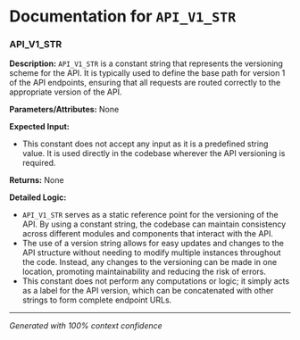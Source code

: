 # Documentation for `API_V1_STR`

### API_V1_STR

**Description:**
`API_V1_STR` is a constant string that represents the versioning scheme for the API. It is typically used to define the base path for version 1 of the API endpoints, ensuring that all requests are routed correctly to the appropriate version of the API.

**Parameters/Attributes:**
None

**Expected Input:**
- This constant does not accept any input as it is a predefined string value. It is used directly in the codebase wherever the API versioning is required.

**Returns:**
None

**Detailed Logic:**
- `API_V1_STR` serves as a static reference point for the versioning of the API. By using a constant string, the codebase can maintain consistency across different modules and components that interact with the API.
- The use of a version string allows for easy updates and changes to the API structure without needing to modify multiple instances throughout the code. Instead, any changes to the versioning can be made in one location, promoting maintainability and reducing the risk of errors.
- This constant does not perform any computations or logic; it simply acts as a label for the API version, which can be concatenated with other strings to form complete endpoint URLs.

---
*Generated with 100% context confidence*
